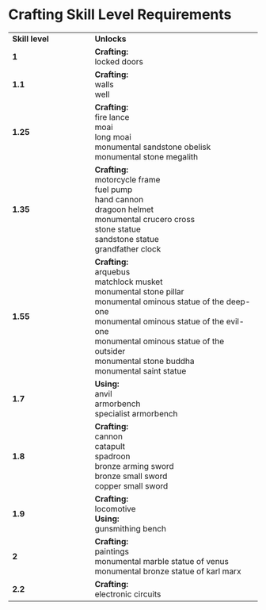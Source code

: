# Crafting Skill Level Requirements

<table>
<tbody>
<tr>
<td width="5%"><b>Skill level</b></td>
<td width="10%"><b>Unlocks</b></td>
</tr>
<tr>
<td><b>1</b></td>
<td><b>Crafting:</b><br>locked doors</td>
</tr>
<tr>
<td><b>1.1</b></td>
<td><b>Crafting:</b><br>walls<br>well</td>
</tr>
<tr>
<td><b>1.25</b></td>
<td><b>Crafting:</b><br>fire lance<br>moai<br>long moai<br>monumental sandstone obelisk<br>monumental stone megalith</td>
</tr>
<tr>
<td><b>1.35</b></td>
<td><b>Crafting:</b><br>motorcycle frame<br>fuel pump<br>hand cannon<br>dragoon helmet<br>monumental crucero cross<br>stone statue<br>sandstone statue<br>grandfather clock</td>
</tr>
<tr>
<td><b>1.55</b></td>
<td><b>Crafting:</b><br>arquebus<br>matchlock musket<br>monumental stone pillar<br>monumental ominous statue of the deep-one<br>monumental ominous statue of the evil-one<br>monumental ominous statue of the outsider<br>monumental stone buddha<br>monumental saint statue</td>
</tr>
<tr>
<td><b>1.7</b></td>
<td><b>Using:</b><br>anvil<br>armorbench<br>specialist armorbench</td>
</tr>
<tr>
<td><b>1.8</b></td>
<td><b>Crafting:</b><br>cannon<br>catapult<br>spadroon<br>bronze arming sword<br>bronze small sword<br>copper small sword</td>
</tr>
<tr>
<td><b>1.9</b></td>
<td><b>Crafting:</b><br>locomotive<br><b>Using:</b><br>gunsmithing bench</td>
</tr>
<tr>
<td><b>2</b></td>
<td><b>Crafting:</b><br>paintings<br>monumental marble statue of venus<br>monumental bronze statue of karl marx</td>
</tr>
<tr>
<td><b>2.2</b></td>
<td><b>Crafting:</b><br>electronic circuits</td>
</tr>
</tbody>
</table>
